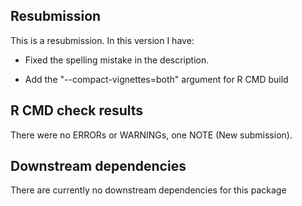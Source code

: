 ## Resubmission
This is a resubmission. In this version I have:

* Fixed the spelling mistake in the description.

* Add the "--compact-vignettes=both" argument for R CMD build

## R CMD check results
There were no ERRORs or WARNINGs, one NOTE (New submission). 

## Downstream dependencies
There are currently no downstream dependencies for this package